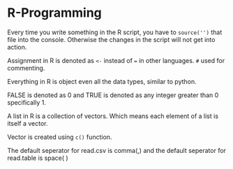 # R-Programming
Every time you write something in the R script, you have to `source('')` that file into the console. Otherwise the changes in the script will not get into action.

Assignment in R is denoted as `<-` instead of `=` in other languages. `#` used for commenting.

Everything in R is object even all the data types, similar to python.

FALSE is denoted as 0 and TRUE is denoted as any integer greater than 0 specifically 1.

A list in R is a collection of vectors. Which means each element of a list is itself a vector.

Vector is created using `c()` function.

The default seperator for read.csv is comma(,) and the default seperator for read.table is space( )










































